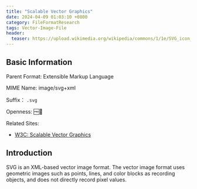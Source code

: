 ```yaml
---
title: "Scalable Vector Graphics"
date: 2024-04-09 01:03:10 +0800
category: FileFormatResearch
tags: Vector-Image-File
header:
  teaser: https://upload.wikimedia.org/wikipedia/commons/1/1e/SVG_icon_%28letters%29.svg
---
```


## Basic Information

Parent Format: Extensible Markup Language

MIME Name: image/svg+xml

Suffix： `.svg`

Openness: 🆓📖

Related Sites:

* [W3C: Scalable Vector Graphics](https://www.w3.org/Graphics/SVG/)

## Introduction

SVG is an XML-based vector image format. The vector image format uses geometric images such as points, lines, and color blocks as recording objects, and does not directly record pixel values.
